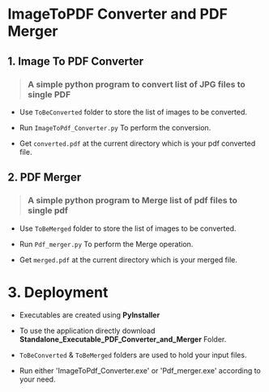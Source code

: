 # ImageToPDF Converter and PDF Merger

## 1. Image To PDF Converter

> ### A simple python program to convert list of JPG files to single PDF

- Use `ToBeConverted` folder to store the list of images to be converted.

- Run `ImageToPdf_Converter.py` To perform the conversion.

- Get `converted.pdf` at the current directory which is your pdf converted file.

## 2. PDF Merger

> ### A simple python program to Merge list of pdf files to single pdf

- Use `ToBeMerged` folder to store the list of images to be converted.

- Run `Pdf_merger.py` To perform the Merge operation.

- Get `merged.pdf` at the current directory which is your merged file.

# 3. Deployment

- Executables are created using **PyInstaller**

- To use the application directly download **Standalone_Executable_PDF_Converter_and_Merger** Folder.

- `ToBeConverted` & `ToBeMerged` folders are used to hold your input files.

- Run either 'ImageToPdf_Converter.exe' or 'Pdf_merger.exe' according to your need.







